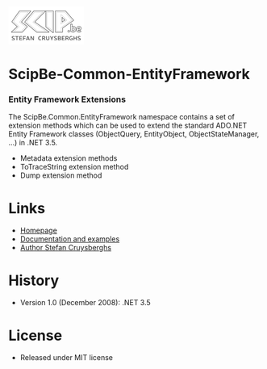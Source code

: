 ![Logo](Doc/Images/ScipBe.png) 
# ScipBe-Common-EntityFramework
### Entity Framework Extensions

The ScipBe.Common.EntityFramework namespace contains a set of extension methods which can be used to extend the standard ADO.NET Entity Framework classes (ObjectQuery, EntityObject, ObjectStateManager, ...) in .NET 3.5.
- Metadata extension methods
- ToTraceString extension method
- Dump extension method

Links
=================================================================

- [Homepage](http://www.scip.be)
- [Documentation and examples](http://www.scip.be/index.php?Page=ComponentsNETEntityFramework)
- [Author Stefan Cruysberghs](http://www.scip.be/index.php?Page=AboutMe)

History
=================================================================

- Version 1.0 (December 2008): .NET 3.5

License
=================================================================

- Released under MIT license
